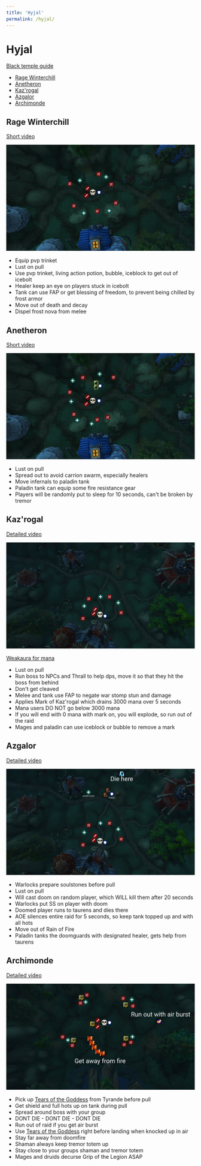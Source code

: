 ```yaml
---
title: 'Hyjal'
permalink: /hyjal/
---
```


# Hyjal

[Black temple guide](https://clearout.github.io/blacktemple/)

- [Rage Winterchill](#rage-winterchill)
- [Anetheron](#anetheron)
- [Kaz'rogal](#kazrogal)
- [Azgalor](#azgalor)
- [Archimonde](#archimonde)

## Rage Winterchill

[Short video](https://www.youtube.com/watch?v=rZ0qkg-f5bs)

![Rage Winterchill](/images/ragewinterchill.png)

- Equip pvp trinket
- Lust on pull
- Use pvp trinket, living action potion, bubble, iceblock to get out of icebolt
- Healer keep an eye on players stuck in icebolt
- Tank can use FAP or get blessing of freedom, to prevent being chilled by frost armor
- Move out of death and decay
- Dispel frost nova from melee

## Anetheron

[Short video](https://www.youtube.com/watch?v=CBGG74_MW0M)

![Anetheron](/images/anetheron.png)

- Lust on pull
- Spread out to avoid carrion swarm, especially healers
- Move infernals to paladin tank
- Paladin tank can equip some fire resistance gear
- Players will be randomly put to sleep for 10 seconds, can't be broken by tremor

## Kaz'rogal

[Detailed video](https://www.youtube.com/watch?v=JbiA2yrU5rs)

![Kaz'rogal](/images/kazrogal.png)

[Weakaura for mana](https://wago.io/xWCI1wK0z)

- Lust on pull
- Run boss to NPCs and Thrall to help dps, move it so that they hit the boss from behind
- Don't get cleaved
- Melee and tank use FAP to negate war stomp stun and damage
- Applies Mark of Kaz'rogal which drains 3000 mana over 5 seconds
- Mana users DO NOT go below 3000 mana
- If you will end with 0 mana with mark on, you will explode, so run out of the raid
- Mages and paladin can use iceblock or bubble to remove a mark

## Azgalor

[Detailed video](https://www.youtube.com/watch?v=gBcMiv77SkY)

![Azgalor](/images/azgalor.png)

- Warlocks prepare soulstones before pull
- Lust on pull
- Will cast doom on random player, which WILL kill them after 20 seconds
- Warlocks put SS on player with doom
- Doomed player runs to taurens and dies there
- AOE silences entire raid for 5 seconds, so keep tank topped up and with all hots
- Move out of Rain of Fire
- Paladin tanks the doomguards with designated healer, gets help from taurens

## Archimonde

[Detailed video](https://www.youtube.com/watch?v=SxbjsCtBhsU)

![Archimonde](/images/archimonde.png)

- Pick up [Tears of the Goddess](https://tbc.wowhead.com/item=24494/tears-of-the-goddess) from Tyrande before pull
- Get shield and full hots up on tank during pull
- Spread around boss with your group
- DONT DIE - DONT DIE - DONT DIE
- Run out of raid if you get air burst
- Use [Tears of the Goddess](https://tbc.wowhead.com/item=24494/tears-of-the-goddess) right before landing when knocked up in air
- Stay far away from doomfire
- Shaman always keep tremor totem up
- Stay close to your groups shaman and tremor totem
- Mages and druids decurse Grip of the Legion ASAP
